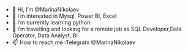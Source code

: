 - 👋 Hi, I’m @MarinaNikolaev
- 👀 I’m interested in Mysql, Power BI, Excel 
- 🌱 I’m currently learning python
- 💞️ I’m travelling and looking for a remote job as SQL Developer,Data Operator, Data Analyst, BI
- 📫 How to reach me :Telegram @MarinaNikolaev

<!---
MarinaNikolaev/MarinaNikolaev is a ✨ special ✨ repository because its `README.md` (this file) appears on your GitHub profile.
You can click the Preview link to take a look at your changes.
--->
